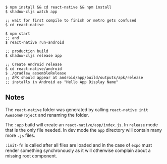 ```
$ npm install && cd react-native && npm install
$ shadow-cljs watch app

;; wait for first compile to finish or metro gets confused
$ cd react-native

$ npm start
;; and
$ react-native run-android

;; production build
$ shadow-cljs release app

;; Create Android release
$ cd react-native/android
$ ./gradlew assembleRelease
;; APK should appear at android/app/build/outputs/apk/release
;; installs in Android as "Hello App Display Name"
```

## Notes

The `react-native` folder was generated by calling `react-native init AwesomeProject` and renaming the folder.

The `:app` build will create an `react-native/app/index.js`. In `release` mode that is the only file needed. In dev mode the `app` directory will contain many more `.js` files.

`:init-fn` is called after all files are loaded and in the case of `expo` must render something synchronously as it will otherwise complain about a missing root component.
